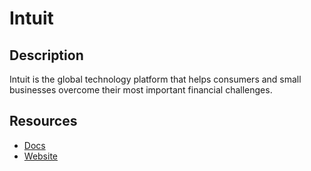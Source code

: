 # Intuit

## Description

Intuit is the global technology platform that helps consumers and small businesses overcome their most important financial challenges.

## Resources

- [Docs](https://developer.intuit.com/)
- [Website](intuit.com)

